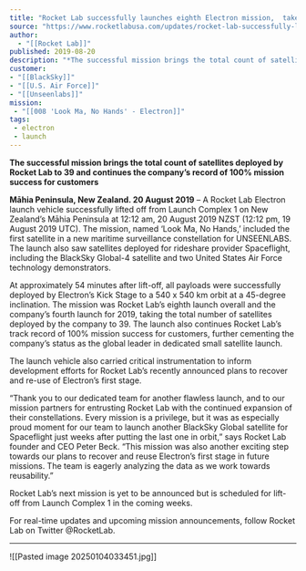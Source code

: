```yaml
---
title: "Rocket Lab successfully launches eighth Electron mission,  takes next step in recovery and reuse for future flights "
source: "https://www.rocketlabusa.com/updates/rocket-lab-successfully-launches-eighth-electron-mission-takes-next-step-in-recovery-and-reuse-for-future-flights/"
author:
  - "[[Rocket Lab]]"
published: 2019-08-20
description: "*The successful mission brings the total count of satellites deployed by Rocket Lab to 39 and continues the company’s record of 100% mission success for customers*"
customer: 
- "[[BlackSky]]"
- "[[U.S. Air Force]]"
- "[[Unseenlabs]]"
mission:
 - "[[008 'Look Ma, No Hands' - Electron]]"
tags:
 - electron
 - launch
---
```

**The successful mission brings the total count of satellites deployed by Rocket Lab to 39 and continues the company’s record of 100% mission success for customers**

**Māhia Peninsula, New Zealand. 20 August 2019** – A Rocket Lab Electron launch vehicle successfully lifted off from Launch Complex 1 on New Zealand’s Māhia Peninsula at 12:12 am, 20 August 2019 NZST (12:12 pm, 19 August 2019 UTC). The mission, named ‘Look Ma, No Hands,’ included the first satellite in a new maritime surveillance constellation for UNSEENLABS. The launch also saw satellites deployed for rideshare provider Spaceflight, including the BlackSky Global-4 satellite and two United States Air Force technology demonstrators.

At approximately 54 minutes after lift-off, all payloads were successfully deployed by Electron’s Kick Stage to a 540 x 540 km orbit at a 45-degree inclination. The mission was Rocket Lab’s eighth launch overall and the company’s fourth launch for 2019, taking the total number of satellites deployed by the company to 39. The launch also continues Rocket Lab’s track record of 100% mission success for customers, further cementing the company’s status as the global leader in dedicated small satellite launch.

The launch vehicle also carried critical instrumentation to inform development efforts for Rocket Lab’s recently announced plans to recover and re-use of Electron’s first stage.

“Thank you to our dedicated team for another flawless launch, and to our mission partners for entrusting Rocket Lab with the continued expansion of their constellations. Every mission is a privilege, but it was as especially proud moment for our team to launch another BlackSky Global satellite for Spaceflight just weeks after putting the last one in orbit,” says Rocket Lab founder and CEO Peter Beck. “This mission was also another exciting step towards our plans to recover and reuse Electron’s first stage in future missions. The team is eagerly analyzing the data as we work towards reusability.”

Rocket Lab’s next mission is yet to be announced but is scheduled for lift-off from Launch Complex 1 in the coming weeks.

For real-time updates and upcoming mission announcements, follow Rocket Lab on Twitter @RocketLab.

---

![[Pasted image 20250104033451.jpg]]